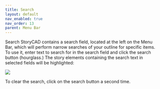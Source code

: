 ```yaml
---
title: Search
layout: default
nav_enabled: true
nav_order: 13
parent: Menu Bar
---
```


Search
StoryCAD contains a search field, located at the left on the Menu Bar, which will perform narrow searches of your outline for specific items. To use it, enter text to search for in the search field and click the search button (hourglass.) The story elements containing the search text in selected fields will be highlighted:

![](/media/Search-Function.png)

To clear the search, click on the search button a second time.


